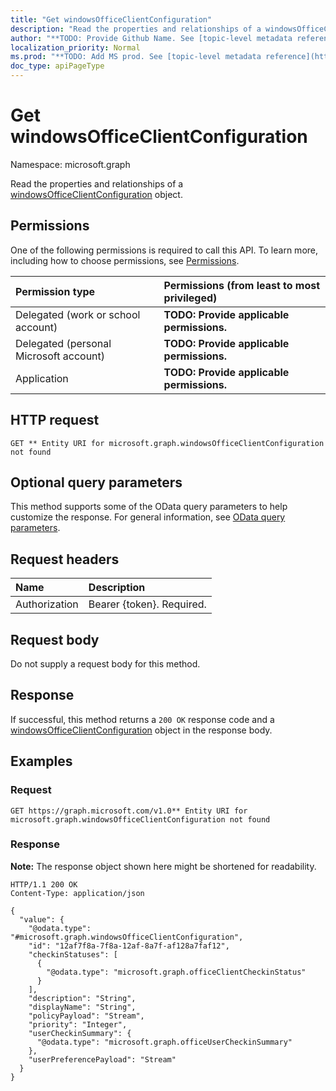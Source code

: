```yaml
---
title: "Get windowsOfficeClientConfiguration"
description: "Read the properties and relationships of a windowsOfficeClientConfiguration object."
author: "**TODO: Provide Github Name. See [topic-level metadata reference](https://msgo.azurewebsites.net/add/document/guidelines/metadata.html#topic-level-metadata)**"
localization_priority: Normal
ms.prod: "**TODO: Add MS prod. See [topic-level metadata reference](https://msgo.azurewebsites.net/add/document/guidelines/metadata.html#topic-level-metadata)**"
doc_type: apiPageType
---
```


# Get windowsOfficeClientConfiguration
Namespace: microsoft.graph



Read the properties and relationships of a [windowsOfficeClientConfiguration](../resources/windowsofficeclientconfiguration.md) object.

## Permissions
One of the following permissions is required to call this API. To learn more, including how to choose permissions, see [Permissions](/graph/permissions-reference).

|Permission type|Permissions (from least to most privileged)|
|:---|:---|
|Delegated (work or school account)|**TODO: Provide applicable permissions.**|
|Delegated (personal Microsoft account)|**TODO: Provide applicable permissions.**|
|Application|**TODO: Provide applicable permissions.**|

## HTTP request

<!-- {
  "blockType": "ignored"
}
-->
``` http
GET ** Entity URI for microsoft.graph.windowsOfficeClientConfiguration not found
```

## Optional query parameters
This method supports some of the OData query parameters to help customize the response. For general information, see [OData query parameters](/graph/query-parameters).

## Request headers
|Name|Description|
|:---|:---|
|Authorization|Bearer {token}. Required.|

## Request body
Do not supply a request body for this method.

## Response

If successful, this method returns a `200 OK` response code and a [windowsOfficeClientConfiguration](../resources/windowsofficeclientconfiguration.md) object in the response body.

## Examples

### Request
<!-- {
  "blockType": "request",
  "name": "get_windowsofficeclientconfiguration"
}
-->
``` http
GET https://graph.microsoft.com/v1.0** Entity URI for microsoft.graph.windowsOfficeClientConfiguration not found
```


### Response
**Note:** The response object shown here might be shortened for readability.
<!-- {
  "blockType": "response",
  "truncated": true,
  "@odata.type": "microsoft.graph.windowsOfficeClientConfiguration"
}
-->
``` http
HTTP/1.1 200 OK
Content-Type: application/json

{
  "value": {
    "@odata.type": "#microsoft.graph.windowsOfficeClientConfiguration",
    "id": "12af7f8a-7f8a-12af-8a7f-af128a7faf12",
    "checkinStatuses": [
      {
        "@odata.type": "microsoft.graph.officeClientCheckinStatus"
      }
    ],
    "description": "String",
    "displayName": "String",
    "policyPayload": "Stream",
    "priority": "Integer",
    "userCheckinSummary": {
      "@odata.type": "microsoft.graph.officeUserCheckinSummary"
    },
    "userPreferencePayload": "Stream"
  }
}
```

